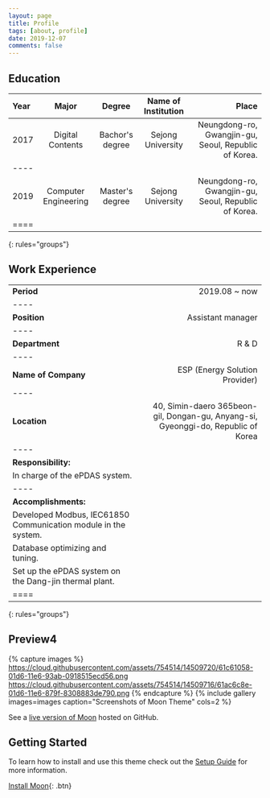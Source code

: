 ```yaml
---
layout: page
title: Profile
tags: [about, profile]
date: 2019-12-07
comments: false
---
```


## Education

| Year | Major | Degree | Name of Institution | Place |
|:------|:-------------:|:----------:|:--------------------:|----------------------------------------:|
| 2017 | Digital Contents | Bachor's degree | Sejong University | Neungdong-ro, Gwangjin-gu, Seoul, Republic of Korea. |
|----
| 2019 | Computer Engineering | Master's degree | Sejong University | Neungdong-ro, Gwangjin-gu, Seoul, Republic of Korea. |
|====
{: rules="groups"}


## Work Experience

|  |                                                  |
|:--------|-----------------------------------------------------------------------------------:|
| **Period** </b>| 2019.08 ~ now |
|----
| **Position**| Assistant manager |
|----
| **Department** | R & D |
|----
| **Name of Company** | ESP (Energy Solution Provider) |
|----
| **Location** | 40, Simin-daero 365beon-gil, Dongan-gu, Anyang-si, Gyeonggi-do, Republic of Korea |
|----
| **Responsibility:** ||
| In charge of the ePDAS system. ||
|----
| **Accomplishments:** ||
| Developed Modbus, IEC61850 Communication module in the system. ||
| Database optimizing and tuning. ||
| Set up the ePDAS system on the Dang-jin thermal plant. ||
|====
{: rules="groups"}

## Preview4

{% capture images %}
    https://cloud.githubusercontent.com/assets/754514/14509720/61c61058-01d6-11e6-93ab-0918515ecd56.png
    https://cloud.githubusercontent.com/assets/754514/14509716/61ac6c8e-01d6-11e6-879f-8308883de790.png
{% endcapture %}
{% include gallery images=images caption="Screenshots of Moon Theme" cols=2 %}

See a [live version of Moon](http://taylantatli.github.io/Moon) hosted on GitHub.

## Getting Started

To learn how to install and use this theme check out the [Setup Guide](http://taylantatli.me/Moon/moon-theme/) for more information.
      
[Install Moon](https://github.com/TaylanTatli/Moon){: .btn}
